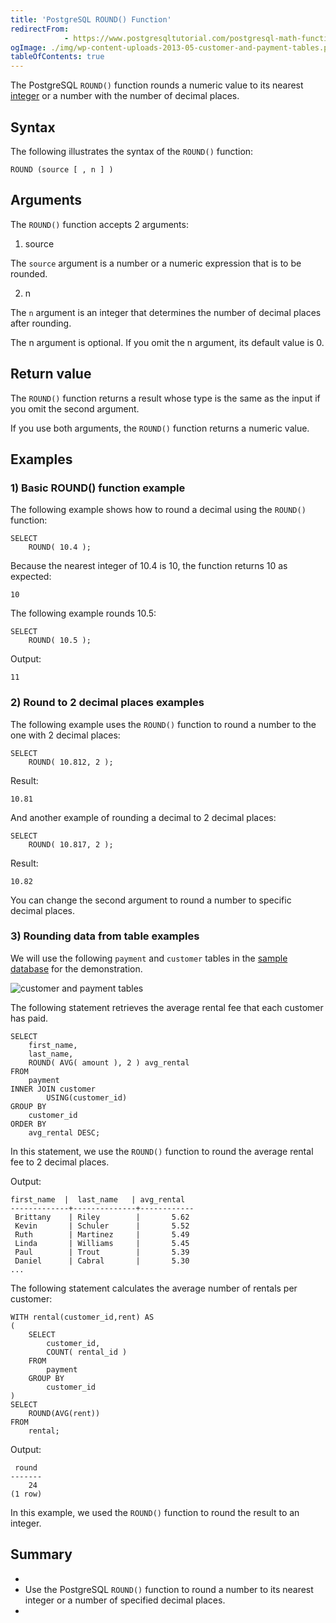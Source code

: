 ```yaml
---
title: 'PostgreSQL ROUND() Function'
redirectFrom: 
            - https://www.postgresqltutorial.com/postgresql-math-functions/postgresql-round/
ogImage: ./img/wp-content-uploads-2013-05-customer-and-payment-tables.png
tableOfContents: true
---
```



The PostgreSQL `ROUND()` function rounds a numeric value to its nearest [integer](https://www.postgresqltutorial.com/postgresql-tutorial/postgresql-integer/) or a number with the number of decimal places.





## Syntax





The following illustrates the syntax of the `ROUND()` function:





```
ROUND (source [ , n ] )
```





## Arguments





The `ROUND()` function accepts 2 arguments:





1. source





The `source` argument is a number or a numeric expression that is to be rounded.





2. n





The `n` argument is an integer that determines the number of decimal places after rounding.





The n argument is optional. If you omit the n argument, its default value is 0.





## Return value





The `ROUND()` function returns a result whose type is the same as the input if you omit the second argument.





If you use both arguments, the `ROUND()` function returns a numeric value.





## Examples





### 1) Basic ROUND() function example





The following example shows how to round a decimal using the `ROUND()` function:





```
SELECT
    ROUND( 10.4 );
```





Because the nearest integer of 10.4 is 10, the function returns 10 as expected:





```
10
```





The following example rounds 10.5:





```
SELECT
    ROUND( 10.5 );
```





Output:





```
11
```





### 2) Round to 2 decimal places examples





The following example uses the `ROUND()` function to round a number to the one with 2 decimal places:





```
SELECT
    ROUND( 10.812, 2 );
```





Result:





```
10.81
```





And another example of rounding a decimal to 2 decimal places:





```
SELECT
    ROUND( 10.817, 2 );
```





Result:





```
10.82
```





You can change the second argument to round a number to specific decimal places.





### 3) Rounding data from table examples





We will use the following `payment` and `customer` tables in the [sample database](https://www.postgresqltutorial.com/postgresql-getting-started/postgresql-sample-database/) for the demonstration.





![customer and payment tables](./img/wp-content-uploads-2013-05-customer-and-payment-tables.png)





The following statement retrieves the average rental fee that each customer has paid.





```
SELECT
    first_name,
    last_name,
    ROUND( AVG( amount ), 2 ) avg_rental
FROM
    payment
INNER JOIN customer
        USING(customer_id)
GROUP BY
    customer_id
ORDER BY
    avg_rental DESC;
```





In this statement, we use the `ROUND()` function to round the average rental fee to 2 decimal places.





Output:





```
first_name  |  last_name   | avg_rental
-------------+--------------+------------
 Brittany    | Riley        |       5.62
 Kevin       | Schuler      |       5.52
 Ruth        | Martinez     |       5.49
 Linda       | Williams     |       5.45
 Paul        | Trout        |       5.39
 Daniel      | Cabral       |       5.30
...
```





The following statement calculates the average number of rentals per customer:





```
WITH rental(customer_id,rent) AS
(
    SELECT
        customer_id,
        COUNT( rental_id )
    FROM
        payment
    GROUP BY
        customer_id
)
SELECT
    ROUND(AVG(rent))
FROM
    rental;
```





Output:





```
 round
-------
    24
(1 row)
```





In this example, we used the `ROUND()` function to round the result to an integer.





## Summary





- 
- Use the PostgreSQL `ROUND()` function to round a number to its nearest integer or a number of specified decimal places.
- 


